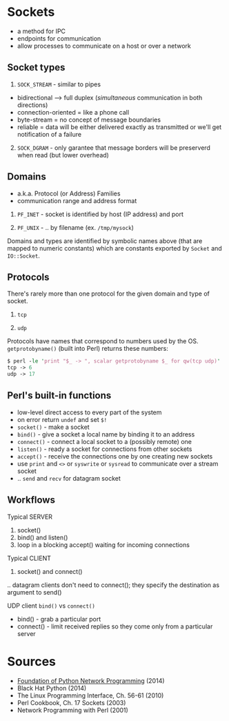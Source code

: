 # Sockets

- a method for IPC
- endpoints for communication
- allow processes to communicate on a host or over a network

## Socket types

1) `SOCK_STREAM` - similar to pipes

- bidirectional --> full duplex (*simultaneous* communication in both directions)
- connection-oriented = like a phone call
- byte-stream = no concept of message boundaries
- reliable = data will be either delivered exactly as transmitted or we'll get notification of a failure

2) `SOCK_DGRAM` - only garantee that message borders will be preserverd when read
   (but lower overhead)

## Domains

* a.k.a. Protocol (or Address) Families
* communication range and address format

1) `PF_INET` - socket is identified by host (IP address) and port

2) `PF_UNIX` - .. by filename (ex. `/tmp/mysock`)

Domains and types are identified by symbolic names above (that are mapped to
numeric constants) which are constants exported by `Socket` and `IO::Socket`.

## Protocols 

There's rarely more than one protocol for the given domain and type of socket.

1) `tcp`

2) `udp`

Protocols have names that correspond to numbers used by the OS.
`getprotobyname()` (built into Perl) returns these numbers:

``` perl
$ perl -le 'print "$_ -> ", scalar getprotobyname $_ for qw(tcp udp)'
tcp -> 6
udp -> 17
```

## Perl's built-in functions

- low-level direct access to every part of the system
- on error return `undef` and set `$!`
- `socket()` - make a socket
- `bind()` - give a socket a local name by binding it to an address
- `connect()` - connect a local socket to a (possibly remote) one
- `listen()` - ready a socket for connections from other sockets
- `accept()` - receive the connections one by one creating new sockets
- use `print` and `<>` or `syswrite` or `sysread` to communicate over a stream
  socket
- .. `send` and `recv` for datagram socket

## Workflows

Typical SERVER

1. socket()
2. bind() and listen()
3. loop in a blocking accept() waiting for incoming connections

Typical CLIENT

1. socket() and connect()

.. datagram clients don't need to connect(); they specify the destination as argument to send()

UDP client `bind()` vs `connect()`

* bind() - grab a particular port
* connect() - limit received replies so they come only from a particular server

# Sources

- [Foundation of Python Network Programming](https://github.com/brandon-rhodes/fopnp) (2014)
- Black Hat Python (2014)
- The Linux Programming Interface, Ch. 56-61 (2010)
- Perl Cookbook, Ch. 17 Sockets (2003)
- Network Programming with Perl (2001)

